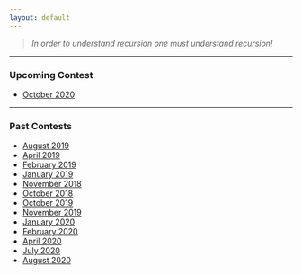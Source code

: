 ```yaml
---
layout: default
---
```


> *In order to understand recursion one must understand recursion!*
* * *

### Upcoming Contest
- [October 2020](https://www.hackerrank.com/uvce-ncode-october-2020)

* * *

### Past Contests
- [August 2019](./editorials/August-2019/index.html)
- [April 2019](./editorials/April-2019/index.html)
- [February 2019](./editorials/february-2019/index.html)
- [January 2019](./editorials/january-2019/index.html)
- [November 2018](./editorials/november-2018/index.html)
- [October 2018](./editorials/October-2018/index.html)
- [October 2019](./editorials/October-2019/index.html)
- [November 2019](./editorials/November-2019/index.html)
- [January 2020](./editorials/January-2020/index.html)
- [February 2020](./editorials/February-2020/index.html)
- [April 2020](./editorials/April-2020/index.html)
- [July 2020](./editorials/July-2020/index.html)
- [August 2020](./editorials/August-2020/index.html)
